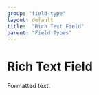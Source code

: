 ```yaml
---
group: "field-type"
layout: default
title:  "Rich Text Field"
parent: "Field Types"
---
```


# Rich Text Field

Formatted text.
